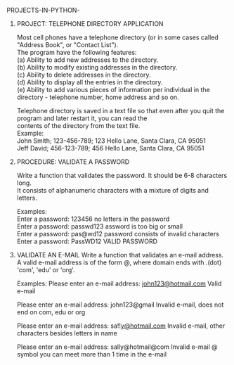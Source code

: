 PROJECTS-IN-PYTHON-

1. PROJECT: TELEPHONE DIRECTORY APPLICATION

   Most cell phones have a telephone directory (or in some cases called "Address Book", or "Contact List").    
   The program have the following features:   
   (a) Ability to add new addresses to the directory.   
   (b) Ability to modify existing addresses in the directory.   
   (c) Ability to delete addresses in the directory.   
   (d) Ability to display all the entries in the directory.   
   (e) Ability to add various pieces of information per individual in the directory - telephone number, home address and so on.
      
   Telephone directory is saved in a text file so that even after you quit the program and later restart it, you can read the  
   contents of the directory from the text file.   
   Example:   
   John Smith; 123-456-789; 123 Hello Lane, Santa Clara, CA 95051   
   Jeff David; 456-123-789; 456 Hello Lane, Santa Clara, CA 95051
   
2. PROCEDURE: VALIDATE A PASSWORD

   Write a function that validates the password. It should be 6-8 characters long.  
   It consists of alphanumeric characters with a mixture of digits and letters.
      
   Examples:    
   Enter a password: 123456       no letters in the password   
   Enter a password: passwd123    assword is too big or small   
   Enter a password: pas@wd12     password consists of invalid characters   
   Enter a password: PassWD12     VALID PASSWORD
   
3. VALIDATE AN E-MAIL
   Write a function that validates an e-mail address. 
   A valid e-mail address is of the form <localname>@<domain>, where domain ends with .(dot) 'com', 'edu' or 'org'.

   Examples:
   Please enter an e-mail address: john123@hotmail.com
   Valid e-mail

   Please enter an e-mail address: john123@gmail
   Invalid e-mail, does not end on com, edu or org

   Please enter an e-mail address: sa!!y@hotmail.com
   Invalid e-mail, other characters besides letters in name

   Please enter an e-mail address: sally@hotmail@com
   Invalid e-mail @ symbol you can meet more than 1 time in the e-mail

